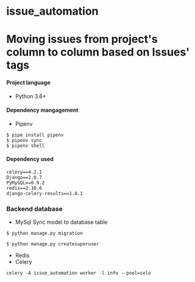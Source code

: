 # issue_automation
# Moving issues from project's column to column based on Issues' tags

#### Project language
- Python 3.6+

#### Dependency mangagement
- Pipenv 
```
$ pipe install pipenv 
$ pipenv sync
$ pipenv shell
```

#### Dependency used
```
celery==4.2.1                                                                 
Django==2.0.7                                                              
PyMySQL==0.9.2
redis==2.10.6      
django-celery-results==1.0.1                                                      
```

### Backend database
- MySql
Sync model to database table
```
$ python manage.py migration

$ python manage.py createsuperuser
```
- Redis
- Celery
``` 
celery -A issue_automation worker -l info --pool=solo
```
